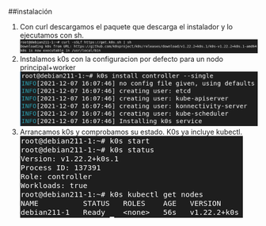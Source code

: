 ##instalación

1. Con curl descargamos el paquete que descarga el instalador y lo ejecutamos con sh.
![imagen](https://github.com/mikkgh/k0s/blob/main/imagenes/instala1.png)
2. Instalamos k0s con la configuracion por defecto para un nodo principal+worker
![imagen](https://github.com/mikkgh/k0s/blob/main/imagenes/instala2.png)
3. Arrancamos k0s y comprobamos su estado. K0s ya incluye kubectl.
![imagen](https://github.com/mikkgh/k0s/blob/main/imagenes/instala3.png)



